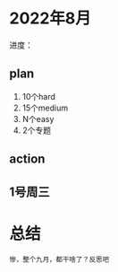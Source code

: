 # 2022年8月

进度：


## plan

1. 10个hard
2. 15个medium
3. N个easy
4. 2个专题

## action

## 1号周三


# 总结
    惨，整个九月，都干啥了？反思吧